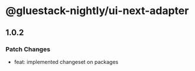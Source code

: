 # @gluestack-nightly/ui-next-adapter

## 1.0.2

### Patch Changes

- feat: implemented changeset on packages
